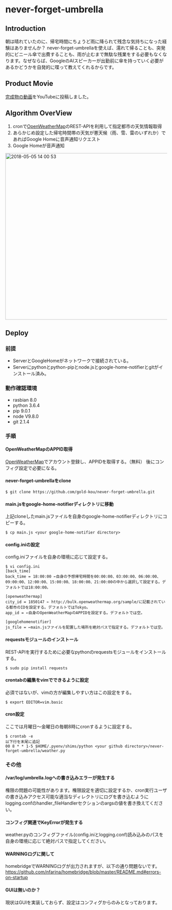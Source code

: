 # never-forget-umbrella
## Introduction
朝は晴れていたのに、帰宅時間にちょうど雨に降られて残念な気持ちになった経験はありませんか？
never-forget-umbrellaを使えば、濡れて帰ることも、突発的にビニール傘で出費することも、雨が止むまで無駄な残業をする必要もなくなります。なぜならば、GoogleのAIスピーカーが出勤前に傘を持っていく必要があるかどうかを自発的に喋って教えてくれるからです。

## Product Movie
[完成物の動画]()をYouTubeに投稿しました。

## Algorithm OverView
1. cronで[OpenWeatherMap](https://openweathermap.org/)のREST-APIを利用して指定都市の天気情報取得
2. あらかじめ設定した帰宅時間帯の天気が悪天候（雨、雪、雷のいずれか）であればGoogle Homeに音声通知リクエスト
3. Google Homeが音声通知

<img width="518" alt="2018-05-05 14 00 53" src="https://user-images.githubusercontent.com/19632119/39659853-eba9bd7e-506c-11e8-86e3-ed83885ade90.png">

## Deploy
### 前提
- ServerとGoogleHomeがネットワークで接続されている。
- Serverにpythonとpython-pipとnode.jsとgoogle-home-notifierとgitがインストール済み。

### 動作確認環境
- rasbian 8.0
- python 3.6.4
- pip 9.0.1
- node V9.8.0
- git 2.1.4

### 手順
#### OpenWeatherMapのAPPID取得
[OpenWeatherMap](https://openweathermap.org/)でアカウント登録し、APPIDを取得する。（無料）
後にコンフィグ設定で必要になる。

#### never-forget-umbrellaをclone
```
$ git clone https://github.com/gold-kou/never-forget-umbrella.git
```

#### main.jsをgoogle-home-notifierディレクトリに移動
上記cloneしたmain.jsファイルを自身のgoogle-home-notifierディレクトリにコピーする。

```
$ cp main.js <your google-home-notifier directory>
```

#### config.iniの設定
config.iniファイルを自身の環境に応じて設定する。

```
$ vi config.ini
[back_time]
back_time = 18:00:00 ←自身の予想帰宅時間を00:00:00、03:00:00、06:00:00、09:00:00、12:00:00、15:00:00、18:00:00、21:00:00の中から選択して設定する。デフォルトでは18:00:00。

[openweathermap]
city_id = 1850147 ← http://bulk.openweathermap.org/sample/に記載されている都市のIDを設定する。デフォルトではTokyo。
app_id = ←自身のOpenWeatherMapのAPPIDを設定する。デフォルトでは空。

[googlehomenotifier]
js_file = ←main.jsファイルを配置した場所を絶対パスで指定する。デフォルトでは空。
```

#### requestsモジュールのインストール
REST-APIを実行するために必要なpythonのrequestsモジュールをインストールする。

```
$ sudo pip install requests
```

#### crontabの編集をvimでできるように設定
必須ではないが、vimの方が編集しやすい方はこの設定をする。

```
$ export EDITOR=vim.basic
```

#### cron設定
ここでは月曜日〜金曜日の毎朝8時にcronするように設定する。

```
$ crontab -e
以下行を末尾に追記
00 8 * * 1-5 $HOME/.pyenv/shims/python <your github directory>/never-forget-umbrella/weather.py
```

### その他
#### /var/log/umbrella.logへの書き込みエラーが発生する
権限の問題の可能性があります。権限設定を適切に設定するか、cron実行ユーザの書き込みアクセス可能な適当なディレクトリにログを書き込むようにlogging.confのhandler_fileHandlerセクションのargsの値を書き換えてください。

#### コンフィグ関連でKeyErrorが発生する
weather.pyのコンフィグファイル(config.iniとlogging.conf)読み込みのパスを自身の環境に応じて絶対パスで指定してください。

#### WARNINGログに関して
homebridgeでWARNINGログが出力されますが、以下の通り問題ないです。
https://github.com/nfarina/homebridge/blob/master/README.md#errors-on-startup

#### GUIは無いのか？
現状はGUIを実装しておらず、設定はコンフィグからのみとなっております。
